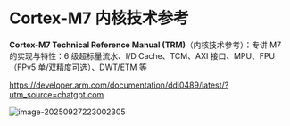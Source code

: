 # Cortex-M7 内核技术参考

**Cortex-M7 Technical Reference Manual (TRM)**（内核技术参考）：专讲 M7 的实现与特性：6 级超标量流水、I/D Cache、TCM、AXI 接口、MPU、FPU（FPv5 单/双精度可选）、DWT/ETM 等

https://developer.arm.com/documentation/ddi0489/latest/?utm_source=chatgpt.com

![image-20250927223002305](https://newbie-typora.oss-cn-shenzhen.aliyuncs.com/TyporaJPG/image-20250927223002305.png)